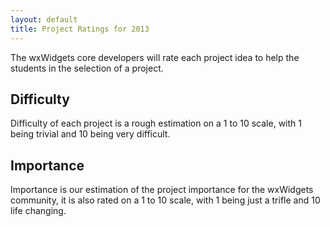 ```yaml
---
layout: default
title: Project Ratings for 2013
---
```


The wxWidgets core developers will rate each project idea to help the students
in the selection of a project.

## Difficulty

Difficulty of each project is a rough estimation on a 1 to 10 scale, with 1
being trivial and 10 being very difficult.

## Importance

Importance is our estimation of the project importance for the wxWidgets
community, it is also rated on a 1 to 10 scale, with 1 being just a trifle and
10 life changing.